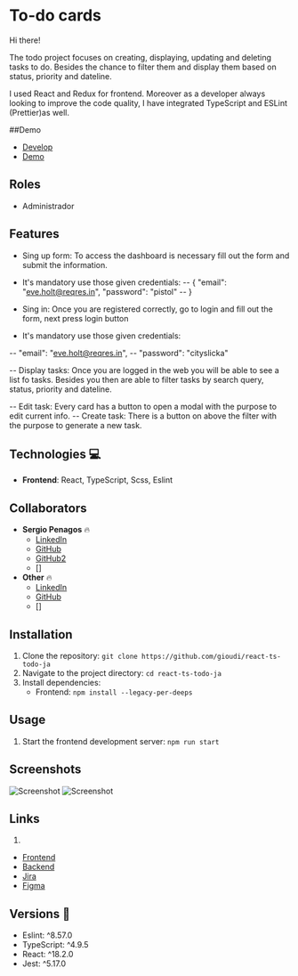 # To-do cards

Hi there!

The todo  project focuses on creating, displaying, updating and deleting tasks to do. Besides the chance to filter them and display them based on status, priority and  dateline. 


I used React and Redux for frontend. Moreover as a developer always looking to improve the code quality, I have integrated TypeScript and ESLint (Prettier)as well.

##Demo

- [Develop](https://deploy-preview-13--todo-jelou.netlify.app/)
- [Demo](https://main--todo-jelou.netlify.app/)


## Roles
- Administrador

## Features
- Sing up form: To access the dashboard is necessary fill out the form and submit the information.
- It's mandatory use those given credentials: 
-- {
    "email": "eve.holt@reqres.in",
    "password": "pistol"
-- }

- Sing in: Once you are registered correctly, go to login and fill out the form, next press login button
- It's mandatory use those given credentials: 

-- "email": "eve.holt@reqres.in",
-- "password": "cityslicka"

-- Display tasks: Once you are logged in the web you will be able to see a list fo tasks. Besides you then are able  to filter tasks by search query, status, priority and  dateline.

-- Edit task: Every card has a button to open a modal with the purpose to edit current info. 
-- Create task: There is a button on above the filter with the purpose to generate a new task.

## Technologies 💻

- **Frontend**: React, TypeScript, Scss, Eslint

##  Collaborators

- **Sergio Penagos** 🔥
  - [LinkedIn](https://www.linkedin.com/in/analyst-sergio-penagos)
  - [GitHub](https://github.com/gioudi)
  - [GitHub2](https://github.com/SergioVass)
  - []
- **Other** 🔥
  - [LinkedIn](https://www.linkedin.com/in/#)
  - [GitHub](https://github.com/#)
  - []

## Installation

1. Clone the repository: `git clone https://github.com/gioudi/react-ts-todo-ja`
2. Navigate to the project directory: `cd react-ts-todo-ja`
3. Install dependencies:
   - Frontend: `npm install --legacy-per-deeps`

## Usage

1. Start the frontend development server: `npm run start`

## Screenshots

![Screenshot]('./src/assets/landing.PNGs')
![Screenshot]()

## Links
1. 
- [Frontend](https://main--todo-jelou.netlify.app/)
- [Backend]()
- [Jira]()
- [Figma]()


## Versions 🚀

- Eslint: ^8.57.0
- TypeScript: ^4.9.5
- React: ^18.2.0
- Jest: ^5.17.0
